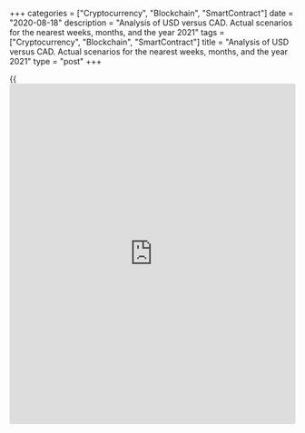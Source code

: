 +++
categories = ["Cryptocurrency", "Blockchain", "SmartContract"]
date = "2020-08-18"
description = "Analysis of USD versus CAD. Actual scenarios for the nearest weeks, months, and the year 2021"
tags = ["Cryptocurrency", "Blockchain", "SmartContract"]
title = "Analysis of USD versus CAD. Actual scenarios for the nearest weeks, months, and the year 2021"
type = "post"
+++

{{<iframe id="large-banner" src="https://www.bounty.group/#slide=8.0" width="100%" height="600" scrolling="no" style="border: 0px solid rgb(216, 221, 230); border-radius: 3px;">}}

August 18, 2020

August 18, 2020

USDCAD: Global analysis and actual development scenarioMikhail Hypov

Today we’re analysing the [USDCAD][1] pair.

The article covers the following subjects:

As usual, we’ll start with fundamental analysis.

![LiteForex: Analysis of USD versus CAD. Actual scenarios for the
nearest weeks, months, and the year 2021][2]

##  **Fundamental analysis of USDCAD**

According to Statistics Canada, the employment level recovered by over
50% compared with April’s crisis levels. The chart above shows that the
peak of 19.2 million people was reached in February, while the trough of
16.2 million was registered in April. The latest July statistics
registered the level of 17.8 million employed people, and the positive
dynamic continues. Bloomberg Nanos Index confirms the Canadians’
positive sentiment too.

> This index is based on weekly public surveys: 250 ordinary Canadians
regularly share their thoughts about their personal financial situations
and job security. The final index value is calculated on the same basis
as PMI: if a person’s economic mood grew more optimistic or pessimistic,
his or her “personal” value will be over 50 or below 50, respectively.
The average value is determined based on a thousand personal responses
gathered within 1 month. It reflects the Canadian people’s general mood
concerning their financial future.  The more optimists there are,
compared with the previous survey, the higher the index is.

![LiteForex: Analysis of USD versus CAD. Actual scenarios for the
nearest weeks, months, and the year 2021][3]

According to the chart above, consumer confidence is recovering fast.
The optimists prevail already in August. Even though the Canadian
economy had been in the deepest recession since the Great Depression, in
June there was registered the record-high demand for real estate. It
increased 23%, which resulted in a supply deficit and 9.4% growth of
house prices, compared with the year-ago value.  It might be the post-
isolation pent-up demand effect, but on the whole, the dynamics look
optimistic.![LiteForex: Analysis of USD versus CAD. Actual scenarios for
the nearest weeks, months, and the year 2021][4]

Finally, let’s analyse the Canadian 10-year bond yield. In the chart
above, it’s at the historic lows, just like its US peer.  However, the
Canadian market is in a better economic mood: the yield difference is
over 10%!

So, I can conclude that the Canadian economy doesn’t feel so bad and can
improve fast. If so, the Canadian dollar will be supported and may
consolidate against the USD. To confirm that, let’s switch to technical
analysis.

##  **Technical analysis of USDCAD**

![LiteForex: Analysis of USD versus CAD. Actual scenarios for the
nearest weeks, months, and the year 2021][5]

The 12-month time frame chart above displays the 50-year [history](https://www.fixpro.org/post/chargeless-historical-data-api-backtesting/) of
[USDCAD’][1]s development.

![LiteForex: Analysis of USD versus CAD. Actual scenarios for the
nearest weeks, months, and the year 2021][6]

The scale that big allows determining four global levels at once:

  1. The psychologically important level of USD/CAD parity that gives rise to the first significant 10-year growth wave of the USD against the CAD.
  2. The 1985 year’s closure level at 1.4, a strong resistance level is broken only in 1997. 
  3. The 5-year bearish wave’s reversal zone at 1.1565 USD, a strong support level broken only in 2007.
  4. The closure level of the ultimate bullish candlestick in the biggest bullish wave at 1.6 USD, a psychologically important level.

![LiteForex: Analysis of USD versus CAD. Actual scenarios for the
nearest weeks, months, and the year 2021][7]

Now we see that the ticker is located between the second and the third
level. So, USDCAD will be moving at around 1.156 - 1.4 USD this and next
year. At the same time, there’s a typical long candlestick shadow in the
chart above. It’s been the second attempt to consolidate above level no
2 in the past 5 years. Another failure lowers the chance of breaking
above 1.4 USD. So, [USDCAD][1]’s local fluctuations should be examined
in a bearish context this and next year.![LiteForex: Analysis of USD
versus CAD. Actual scenarios for the nearest weeks, months, and the year
2021][8]

Let’s switch to the monthly time frame. [USDCAD][1] is in a local
bullish channel. After a sharp impulse, the price hit this channel’s
lower limit. Is it likely to be broken at the moment?

I don’t think so for a few reasons:

  1. The current level coincides with the Pivot indicator balance level that resists sales. 
  2.  The control level of the vertical volume indicator is located nearby too and serves as a magnet too.
  3. Sales are taking place amidst falling volumes. 

![LiteForex: Analysis of USD versus CAD. Actual scenarios for the
nearest weeks, months, and the year 2021][9]

Switching to a weekly chart, we don’t see any clear bullish signals, but
we observe a weaker bearish trend:

  1. Tom DeMark’s complex oscillator - the lower indicator in the chart above - is leaving the oversold zone.
  2. TD ROC oscillator is in the balance zone but indicates a bullish convergence (marked with a violet segment).
  3. The last week updates the previous candlestick’s minimum, but it isn’t supported with the growth of volumes (marked with red arrows).

##  **Trading plan for August-September**

![LiteForex: Analysis of USD versus CAD. Actual scenarios for the
nearest weeks, months, and the year 2021][10]

The buyers of [USDCAD][1] are growing more active in the [daily](https://www.fintecher.org/2020/03/03/forex-trading-daily-strategy/) chart
above. Considering the signals on the higher degree time frames, we may
presume that the local trend will reverse soon. As there haven’t been
any clear signals to buy yet, there may be a breakout in the local blue
trading channel.  The “sweet” zone for buyers is at 1.31.  If I manage
to open a long position at this level, I’ll be lucky. However, this
false impulse isn’t very likely to occur, and we need to watch over the
signals on smaller time frames not to miss a reversal point.

The long position’s target is at around 1.345 USD.

Stop loss needs to be placed below the psychologically important level
of 1.30 USD. As an entry point can’t be clearly identified at the
moment, a definite trading plan is hard to provide. The P/R ratio varies
from 3.3 to 1, depending on the entry point. Remember to observe your
risk management system, when trading.

##  **Long-term trading plan for the end of 2020 and the beginning of
2021**

![LiteForex: Analysis of USD versus CAD. Actual scenarios for the
nearest weeks, months, and the year 2021][11]

Based on the scenario for the nearest months, we are likely to have a
false breakout of the descending triangle from below. The chart above
shows the candlestick’s projection as a grey triangle, to where USDCAD’s
rate returned. It’s likely to touch the tolerance zone - the violet
triangle. Still, further growth is hardly possible. Most likely, the
ticker won’t have gone outside the candlestick’s projection zone until
the end of the year. On account of the CAD’s global consolidation trend
and Canada’s positive macro-economic data, short positions in
[USDCAD][1] will be given priority in the long term. The level of  1.345
- 1.3450 USD is a sale zone. Stop-loss should be placed above local
highs, at 1.37 and higher. The short position’s target is at 1.30 USD.
Be careful: this trading plan is highly risky. The Profit/Risk ratio is
less than 2.

##  **Forecast for the CAD price for the year 2021**

![LiteForex: Analysis of USD versus CAD. Actual scenarios for the
nearest weeks, months, and the year 2021][12]

If the bearish attack on the USD continues, the sellers’ target will be
the lower limit of the global channel and the psychologically important
level of 1.16 USD. USDCAD’s confident fall below1.30 USD will be a
confirming signal for this plan. The critical level that will cancel
short positions is located at 1.40 USD. Once it’s broken and the pair
starts moving upwards, we should plan a long position in USDCAD, but
it’s another story. Subscribe to keep in touch!

When it comes to the 2021 plan, the P/R ratio of 3 is just perfect.

Following this scenario, choose your broker right because swap
commissions may eat up a substantial part of profits. [LiteForex][1]
offers an optimal combination of reliability and cost. Beginners can try
free demo accounts without registration. Have a try!

* * *

Good luck and profits, everyone!

Yours,

Michael @Hypov

* * *

P.S. Did you like my article? Share it in social networks: it will be
the best “thank you" :)

Ask me questions and comment below. I’ll be glad to answer your
questions and give necessary explanations.

 **Useful links:**

  * I recommend trying to trade with a reliable broker [here][13]. The system allows you to trade by yourself or copy successful traders from all across the globe.
  * Use my promo-code BLOG for getting deposit bonus 50% on LiteForex platform. Just enter this code in the appropriate field while [depositing][14] your trading account.
  * Telegram channel with high-quality analytics, Forex reviews, training articles, and other useful things for traders <t.me/liteforex>

## Price chart of USDCAD in real time mode

![USDCAD: Global analysis and actual development scenario][15]

The content of this article reflects the author’s opinion and does not
necessarily reflect the official position of LiteForex. The material
published on this page is provided for informational purposes only and
should not be considered as the provision of investment advice for the
purposes of Directive 2004/39/EC.

Rate this article:

{{value}}

( {{count}} {{title}} )

   1. my.liteforex.com/trading/chart?symbol=USDCAD
   2. cdn.liteforex.com/cache/uploads/blog_post/cryptocyrrency/hyipov/2020.08.18/uroven_trudoustroyennykh_1.jpg?w=30&s=c1e5c635d5d25930a039020e19ca3743
   3. cdn.liteforex.com/cache/uploads/blog_post/cryptocyrrency/hyipov/2020.08.18/bloomberg_nanos_index_2.jpg?w=30&s=22f534e986864caa567500f7739917ad
   4. cdn.liteforex.com/cache/uploads/blog_post/cryptocyrrency/hyipov/2020.08.18/US10Y_vs_CA10Y_3.jpg?w=30&s=137b721de991af4ebf1551352761d36b
   5. cdn.liteforex.com/cache/uploads/blog_post/cryptocyrrency/hyipov/2020.08.18/USDCAD_4.jpg?w=30&s=77b74d1bad52c41276be7321697471c8
   6. cdn.liteforex.com/cache/uploads/blog_post/cryptocyrrency/hyipov/2020.08.18/USDCAD_5.jpg?w=30&s=38e680b28497807db9fa021cd49c9448
   7. cdn.liteforex.com/cache/uploads/blog_post/cryptocyrrency/hyipov/2020.08.18/USDCAD_6.jpg?w=30&s=15550fc8df3fca6e66575d82ad9f9808
   8. cdn.liteforex.com/cache/uploads/blog_post/cryptocyrrency/hyipov/2020.08.18/USDCAD_7.jpg?w=30&s=696ec023a8129f200bf9dbda482b7fe0
   9. cdn.liteforex.com/cache/uploads/blog_post/cryptocyrrency/hyipov/2020.08.18/USDCAD_8.jpg?w=30&s=d0eb2dd36597f135d3562d019b8f2a88
   10. cdn.liteforex.com/cache/uploads/blog_post/cryptocyrrency/hyipov/2020.08.18/USDCAD_9.jpg?w=30&s=93fdcfd78402c283e55e23f04ac10b29
   11. cdn.liteforex.com/cache/uploads/blog_post/cryptocyrrency/hyipov/2020.08.18/USDCAD_10.jpg?w=30&s=44954a92122c963158d8f96c1dac3edb
   12. cdn.liteforex.com/cache/uploads/blog_post/cryptocyrrency/hyipov/2020.08.18/USDCAD_11.jpg?w=30&s=94089589e4577cf298921510a519cd10
   13. my.liteforex.com/?category=analysts-opinions&slug=usdcad-global-analysis-and-actual-development-scenario&openPopup=%2Fregistration%2Fpopup&utm_source=blog&utm_medium=article&utm_campaign=bonus
   14. my.liteforex.com/deposit/?category=analysts-opinions&slug=usdcad-global-analysis-and-actual-development-scenario&promo_code=BLOG&utm_source=blog&utm_medium=article&utm_campaign=bonus
   15. cdn.liteforex.com/cache/uploads/blog_post/cryptocyrrency/hyipov/2020.08.18/USDCAD_logo.jpg?q=75&w=1000&s=ad6376abd3ca4c0e15f5964af0f406dc